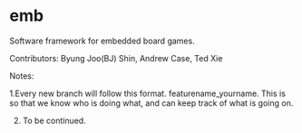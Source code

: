 emb
===

Software framework for embedded board games. 

Contributors: Byung Joo(BJ) Shin, Andrew Case, Ted Xie 


Notes:

1.Every new branch will follow this format. featurename_yourname. This is so that we know who is doing what, and can keep track of what is going on. 

2. To be continued.

